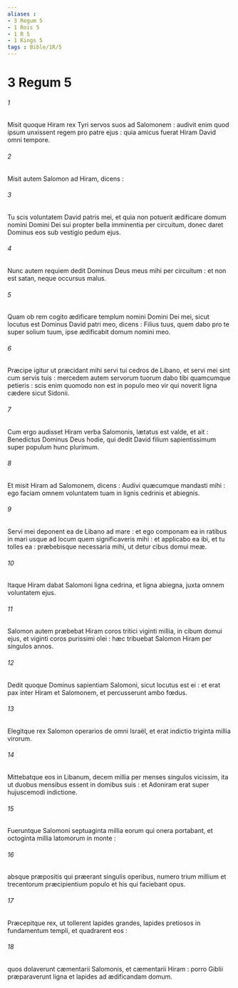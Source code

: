```yaml
---
aliases : 
- 3 Regum 5
- 1 Rois 5
- 1 R 5
- 1 Kings 5
tags : Bible/1R/5
---
```


# 3 Regum 5

###### 1
Misit quoque Hiram rex Tyri servos suos ad Salomonem : audivit enim quod ipsum unxissent regem pro patre ejus : quia amicus fuerat Hiram David omni tempore.
###### 2
Misit autem Salomon ad Hiram, dicens :
###### 3
Tu scis voluntatem David patris mei, et quia non potuerit ædificare domum nomini Domini Dei sui propter bella imminentia per circuitum, donec daret Dominus eos sub vestigio pedum ejus.
###### 4
Nunc autem requiem dedit Dominus Deus meus mihi per circuitum : et non est satan, neque occursus malus.
###### 5
Quam ob rem cogito ædificare templum nomini Domini Dei mei, sicut locutus est Dominus David patri meo, dicens : Filius tuus, quem dabo pro te super solium tuum, ipse ædificabit domum nomini meo.
###### 6
Præcipe igitur ut præcidant mihi servi tui cedros de Libano, et servi mei sint cum servis tuis : mercedem autem servorum tuorum dabo tibi quamcumque petieris : scis enim quomodo non est in populo meo vir qui noverit ligna cædere sicut Sidonii.
###### 7
Cum ergo audisset Hiram verba Salomonis, lætatus est valde, et ait : Benedictus Dominus Deus hodie, qui dedit David filium sapientissimum super populum hunc plurimum.
###### 8
Et misit Hiram ad Salomonem, dicens : Audivi quæcumque mandasti mihi : ego faciam omnem voluntatem tuam in lignis cedrinis et abiegnis.
###### 9
Servi mei deponent ea de Libano ad mare : et ego componam ea in ratibus in mari usque ad locum quem significaveris mihi : et applicabo ea ibi, et tu tolles ea : præbebisque necessaria mihi, ut detur cibus domui meæ.
###### 10
Itaque Hiram dabat Salomoni ligna cedrina, et ligna abiegna, juxta omnem voluntatem ejus.
###### 11
Salomon autem præbebat Hiram coros tritici viginti millia, in cibum domui ejus, et viginti coros purissimi olei : hæc tribuebat Salomon Hiram per singulos annos.
###### 12
Dedit quoque Dominus sapientiam Salomoni, sicut locutus est ei : et erat pax inter Hiram et Salomonem, et percusserunt ambo fœdus.
###### 13
Elegitque rex Salomon operarios de omni Israël, et erat indictio triginta millia virorum.
###### 14
Mittebatque eos in Libanum, decem millia per menses singulos vicissim, ita ut duobus mensibus essent in domibus suis : et Adoniram erat super hujuscemodi indictione.
###### 15
Fueruntque Salomoni septuaginta millia eorum qui onera portabant, et octoginta millia latomorum in monte :
###### 16
absque præpositis qui præerant singulis operibus, numero trium millium et trecentorum præcipientium populo et his qui faciebant opus.
###### 17
Præcepitque rex, ut tollerent lapides grandes, lapides pretiosos in fundamentum templi, et quadrarent eos :
###### 18
quos dolaverunt cæmentarii Salomonis, et cæmentarii Hiram : porro Giblii præparaverunt ligna et lapides ad ædificandam domum.
